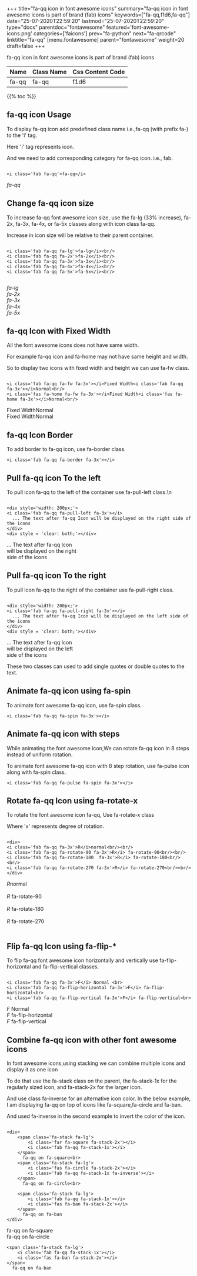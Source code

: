 +++
title="fa-qq icon in font awesome icons"
summary="fa-qq icon in font awesome icons is part of brand (fab) icons"
keywords=["fa-qq,f1d6,fa-qq"]
date="25-07-2020T22:59:20"
lastmod="25-07-2020T22:59:20"
type="docs"
parentdoc="fontawesome"
featured='font-awesome-icons.png'
categories=['faicons']
prev="fa-python"
next="fa-qrcode"
linktitle="fa-qq"
[menu.fontawesome]
parent="fontawesome"
weight=20
draft=false
+++


fa-qq icon in font awesome icons is part of brand (fab) icons

<div class='table-responsive'><table class='table'><thead><tr><th>Name</th><th>Class Name</th><th>Css Content Code</th></tr></thead><tbody><tr><td>fa-qq</td><td>fa-qq</td><td>f1d6</td></tr></tbody></table></div>


{{% toc %}}


## fa-qq icon Usage

To display fa-qq icon add predefined class name i.e.,fa-qq (with prefix fa-) to the 'i' tag.

Here 'i' tag represents icon.

And we need to add corresponding category for fa-qq icon. i.e., fab.


```

<i class='fab fa-qq'>fa-qq</i>
```

<i class='fab fa-qq'>fa-qq</i>




## Change fa-qq icon size
To increase fa-qq font awesome icon size, use the fa-lg (33% increase), fa-2x, fa-3x, fa-4x, or fa-5x classes along with icon class fa-qq.

Increase in icon size will be relative to their parent container. 

```

<i class='fab fa-qq fa-lg'>fa-lg</i><br/>
<i class='fab fa-qq fa-2x'>fa-2x</i><br/>
<i class='fab fa-qq fa-3x'>fa-3x</i><br/>
<i class='fab fa-qq fa-4x'>fa-4x</i><br/>
<i class='fab fa-qq fa-5x'>fa-5x</i><br/>
            
```

<i class='fab fa-qq fa-lg'>fa-lg</i><br/>
<i class='fab fa-qq fa-2x'>fa-2x</i><br/>
<i class='fab fa-qq fa-3x'>fa-3x</i><br/>
<i class='fab fa-qq fa-4x'>fa-4x</i><br/>
<i class='fab fa-qq fa-5x'>fa-5x</i><br/>
            



## fa-qq Icon with Fixed Width 

All the font awesome icons does not have same width.

For example fa-qq icon and fa-home may not have same height and width.

So to display two icons with fixed width and height we can use fa-fw class.


```

<i class='fab fa-qq fa-fw fa-3x'></i>Fixed Width<i class='fab fa-qq fa-3x'></i>Normal<br/>
<i class='fas fa-home fa-fw fa-3x'></i>Fixed Width<i class='fas fa-home fa-3x'></i>Normal<br/>
```

<i class='fab fa-qq fa-fw fa-3x'></i>Fixed Width<i class='fab fa-qq fa-3x'></i>Normal<br/>
<i class='fas fa-home fa-fw fa-3x'></i>Fixed Width<i class='fas fa-home fa-3x'></i>Normal<br/>



## fa-qq Icon Border 

To add border to fa-qq icon, use fa-border class.


```
<i class='fab fa-qq fa-border fa-3x'></i>

```
<i class='fab fa-qq fa-border fa-3x'></i>





## Pull fa-qq icon To the left

To pull icon fa-qq to the left of the container use fa-pull-left class.\n

```

<div style='width: 200px;'>
<i class='fab fa-qq fa-pull-left fa-3x'></i>
  ... The text after fa-qq Icon will be displayed on the right side of the icons
</div>
<div style = 'clear: both;'></div>
```

<div style='width: 200px;'>
<i class='fab fa-qq fa-pull-left fa-3x'></i>
  ... The text after fa-qq Icon will be displayed on the right side of the icons
</div>
<div style = 'clear: both;'></div>




## Pull fa-qq icon To the right
To pull icon fa-qq to the right of the container use fa-pull-right class.

```

<div style='width: 200px;'>
<i class='fab fa-qq fa-pull-right fa-3x'></i>
  ... The text after fa-qq Icon will be displayed on the left side of the icons
</div>
<div style = 'clear: both;'></div>
```

<div style='width: 200px;'>
<i class='fab fa-qq fa-pull-right fa-3x'></i>
  ... The text after fa-qq Icon will be displayed on the left side of the icons
</div>
<div style = 'clear: both;'></div>

These two classes can used to add single quotes or double quotes to the text.


## Animate fa-qq icon using fa-spin
To animate font awesome fa-qq icon, use fa-spin class.

```
<i class='fab fa-qq fa-spin fa-3x'></i>
```
<i class='fab fa-qq fa-spin fa-3x'></i>




## Animate fa-qq icon with steps
While animating the font awesome icon,We can rotate fa-qq icon in 8 steps instead of uniform rotation.

To animate font awesome fa-qq icon with 8 step rotation, use fa-pulse icon along with fa-spin class.


```
<i class='fab fa-qq fa-pulse fa-spin fa-3x'></i>

```
<i class='fab fa-qq fa-pulse fa-spin fa-3x'></i>





## Rotate fa-qq Icon using fa-rotate-x
To rotate the font awesome icon fa-qq, Use fa-rotate-x class

Where 'x' represents degree of rotation.


```

<div>
<i class='fab fa-qq fa-3x'>R</i>normal<br/><br/>
<i class='fab fa-qq fa-rotate-90 fa-3x'>R</i> fa-rotate-90<br/><br/> 
<i class='fab fa-qq fa-rotate-180  fa-3x'>R</i> fa-rotate-180<br/><br/> 
<i class='fab fa-qq fa-rotate-270 fa-3x'>R</i> fa-rotate-270<br/><br/>
</div>
```

<div>
<i class='fab fa-qq fa-3x'>R</i>normal<br/><br/>
<i class='fab fa-qq fa-rotate-90 fa-3x'>R</i> fa-rotate-90<br/><br/> 
<i class='fab fa-qq fa-rotate-180  fa-3x'>R</i> fa-rotate-180<br/><br/> 
<i class='fab fa-qq fa-rotate-270 fa-3x'>R</i> fa-rotate-270<br/><br/>
</div>




## Flip fa-qq Icon using fa-flip-*
To flip fa-qq font awesome icon horizontally and vertically use fa-flip-horizontal and fa-flip-vertical classes. 

```

<i class='fab fa-qq fa-3x'>F</i> Normal <br>
<i class='fab fa-qq fa-flip-horizontal fa-3x'>F</i> fa-flip-horizontal<br>
<i class='fab fa-qq fa-flip-vertical fa-3x'>F</i> fa-flip-vertical<br>
```

<i class='fab fa-qq fa-3x'>F</i> Normal <br>
<i class='fab fa-qq fa-flip-horizontal fa-3x'>F</i> fa-flip-horizontal<br>
<i class='fab fa-qq fa-flip-vertical fa-3x'>F</i> fa-flip-vertical<br>




## Combine fa-qq icon with other font awesome icons
In font awesome icons,using stacking we can combine multiple icons and display it as one icon 

To do that use the fa-stack class on the parent, the fa-stack-1x for the regularly sized icon, and fa-stack-2x for the larger icon.

And use class fa-inverse for an alternative icon color. 
In the below example, I am displaying fa-qq on top of icons like fa-square,fa-circle and fa-ban.

And used fa-inverse in the second example to invert the color of the icon.

```

<div>
    <span class='fa-stack fa-lg'>
        <i class='far fa-square fa-stack-2x'></i>
        <i class='fab fa-qq fa-stack-1x'></i>
    </span>
      fa-qq on fa-square<br>
    <span class='fa-stack fa-lg'>
        <i class='fas fa-circle fa-stack-2x'></i>
        <i class='fab fa-qq fa-stack-1x fa-inverse'></i>
    </span>
      fa-qq on fa-circle<br>

    <span class='fa-stack fa-lg'>
        <i class='fab fa-qq fa-stack-1x'></i>
        <i class='fas fa-ban fa-stack-2x'></i>
    </span>
      fa-qq on fa-ban
</div>
```

<div>
    <span class='fa-stack fa-lg'>
        <i class='far fa-square fa-stack-2x'></i>
        <i class='fab fa-qq fa-stack-1x'></i>
    </span>
      fa-qq on fa-square<br>
    <span class='fa-stack fa-lg'>
        <i class='fas fa-circle fa-stack-2x'></i>
        <i class='fab fa-qq fa-stack-1x fa-inverse'></i>
    </span>
      fa-qq on fa-circle<br>

    <span class='fa-stack fa-lg'>
        <i class='fab fa-qq fa-stack-1x'></i>
        <i class='fas fa-ban fa-stack-2x'></i>
    </span>
      fa-qq on fa-ban
</div>






